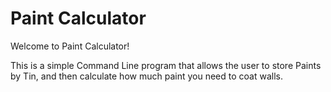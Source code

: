 # Paint Calculator
Welcome to Paint Calculator!

This is a simple Command Line program that allows the user to store Paints by Tin, and then calculate how much paint you need to coat walls.